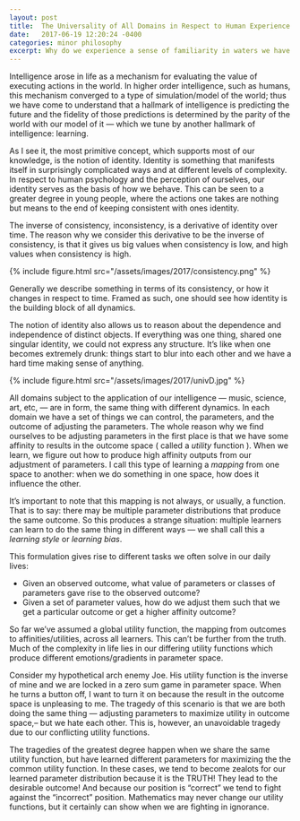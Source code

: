```yaml
---
layout: post
title:  The Universality of All Domains in Respect to Human Experience
date:   2017-06-19 12:20:24 -0400
categories: minor philosophy
excerpt: Why do we experience a sense of familiarity in waters we have never tread?
---
```


Intelligence arose in life as a mechanism for evaluating the value of executing actions in the world. In higher order intelligence, such as humans, this mechanism converged to a type of simulation/model of the world; thus we have come to understand that a hallmark of intelligence is predicting the future and the fidelity of those predictions is determined by the parity of the world with our model of it — which we tune by another hallmark of intelligence: learning.

As I see it, the most primitive concept, which supports most of our knowledge, is the notion of identity. Identity is something that manifests itself in surprisingly complicated ways and at different levels of complexity. In respect to human psychology and the perception of ourselves, our identity serves as the basis of how we behave. This can be seen to a greater degree in young people, where the actions one takes are nothing but means to the end of keeping consistent with ones identity.

The inverse of consistency, inconsistency, is a derivative of identity over time. The reason why we consider this derivative to be the inverse of consistency, is that it gives us big values when consistency is low, and high values when consistency is high.

{% include figure.html src="/assets/images/2017/consistency.png"  %}

Generally we describe something in terms of its consistency, or how it changes in respect to time. Framed as such, one should see how identity is the building block of all dynamics.

The notion of identity also allows us to reason about the dependence and independence of distinct objects. If everything was one thing, shared one singular identity, we could not express any structure. It’s like when one becomes extremely drunk: things start to blur into each other and we have a hard time making sense of anything.

{% include figure.html src="/assets/images/2017/univD.jpg"  %}

All domains subject to the application of our intelligence — music, science, art, etc, — are in form, the same thing with different dynamics. In each domain we have a set of things we can control, the parameters, and the outcome of adjusting the parameters. The whole reason why we find ourselves  to be adjusting parameters in the first place is that we have some affinity to results in the outcome space ( called a *utility* function ). When we learn, we figure out how to produce high affinity outputs from our adjustment of parameters. I call this type of learning a *mapping* from one space to another: when we do something in one space, how does it influence the other.

It’s important to note that this mapping is not always, or usually, a function. That is to say: there may be multiple parameter distributions that produce the same outcome.  So this produces a strange situation: multiple learners can learn to do the same thing in different ways — we shall call this a *learning style* or *learning bias*.

This formulation gives rise to different tasks we often solve in our daily lives:

* Given an observed outcome, what value of parameters or classes of parameters gave rise to the observed outcome?
* Given a set of parameter values, how do we adjust them such that we get a particular outcome or get a higher affinity outcome?

So far we’ve assumed a global utility function, the mapping from outcomes to affinities/utilities, across all learners. This can’t be further from the truth. Much of the complexity in life lies in our differing utility functions which produce different emotions/gradients in parameter space.

Consider my hypothetical arch enemy Joe. His utility function is the inverse of mine and we are locked in a zero sum game in parameter space. When he turns a button off, I want to turn it on because the result in the outcome space is unpleasing to me. The tragedy of this scenario is that we are both doing the same thing — adjusting parameters to maximize utility in outcome space,– but we hate each other. This is, however, an unavoidable tragedy due to our conflicting utility functions.

The tragedies of the greatest degree happen when we share the same utility function, but have learned different parameters for maximizing the the common utility function. In these cases, we tend to become zealots for our learned parameter distribution because it is the TRUTH! They lead to the desirable outcome! And because our position is “correct” we tend to fight against the “incorrect” position. Mathematics may never change our utility functions, but it certainly can show when we are fighting in ignorance.